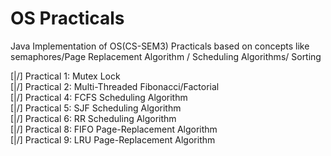 # OS Practicals 

Java Implementation of OS(CS-SEM3) Practicals based on concepts like semaphores/Page Replacement Algorithm / Scheduling Algorithms/ Sorting 


[|/] Practical 1: Mutex Lock  
[|/] Practical 2: Multi-Threaded   Fibonacci/Factorial  
[|/] Practical 4: FCFS Scheduling Algorithm  
[|/] Practical 5: SJF Scheduling Algorithm  
[|/] Practical 6: RR Scheduling
Algorithm  
[|/] Practical 8: FIFO Page-Replacement Algorithm   
[|/] Practical 9: LRU Page-Replacement Algorithm  